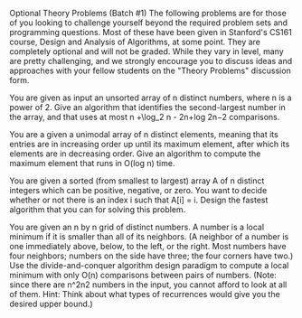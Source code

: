 ﻿Optional Theory Problems (Batch #1)
The following problems are for those of you looking to challenge yourself beyond the required problem sets and programming questions. Most of these have been given in Stanford's CS161 course, Design and Analysis of Algorithms, at some point. They are completely optional and will not be graded. While they vary in level, many are pretty challenging, and we strongly encourage you to discuss ideas and approaches with your fellow students on the "Theory Problems" discussion form.

You are given as input an unsorted array of n distinct numbers, where n is a power of 2. Give an algorithm that identifies the second-largest number in the array, and that uses at most n +\log_2 n - 2n+log
2n−2 comparisons.

You are a given a unimodal array of n distinct elements, meaning that its entries are in increasing order up until its maximum element, after which its elements are in decreasing order. Give an algorithm to compute the maximum element that runs in O(log n) time.

You are given a sorted (from smallest to largest) array A of n distinct integers which can be positive, negative, or zero. You want to decide whether or not there is an index i such that A[i] = i. Design the fastest algorithm that you can for solving this problem.

You are given an n by n grid of distinct numbers. A number is a local minimum if it is smaller than all of its neighbors. (A neighbor of a number is one immediately above, below, to the left, or the right. Most numbers have four neighbors; numbers on the side have three; the four corners have two.) Use the divide-and-conquer algorithm design paradigm to compute a local minimum with only O(n) comparisons between pairs of numbers. (Note: since there are n^2n2 numbers in the input, you cannot afford to look at all of them. Hint: Think about what types of recurrences would give you the desired upper bound.)